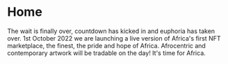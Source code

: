 # Home
The wait is finally over, countdown has kicked in and euphoria has taken over. 1st October 2022 we are launching a live version of Africa's first NFT marketplace, the finest, the pride and hope of Africa. Afrocentric and contemporary artwork will be tradable on the day! It's time for Africa.
